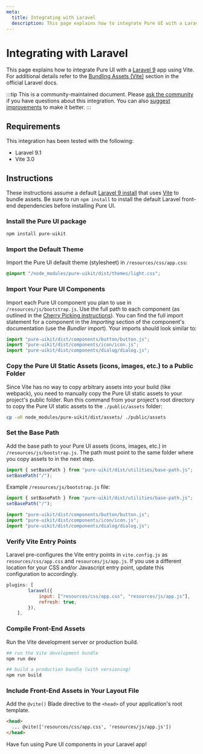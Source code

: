 ```yaml
---
meta:
  title: Integrating with Laravel
  description: This page explains how to integrate Pure UI with a Laravel app.
---
```


# Integrating with Laravel

This page explains how to integrate Pure UI with a [Laravel 9](https://laravel.com) app using Vite. For additional details refer to the [Bundling Assets (Vite)](https://laravel.com/docs/9.x/vite) section in the official Laravel docs.

:::tip
This is a community-maintained document. Please [ask the community](/resources/community) if you have questions about this integration. You can also [suggest improvements](https://github.com/ssjblue197/pure-ui/blob/next/docs/tutorials/integrating-with-laravel.md) to make it better.
:::

## Requirements

This integration has been tested with the following:

- Laravel 9.1
- Vite 3.0

## Instructions

These instructions assume a default [Laravel 9 install](https://laravel.com/docs/9.x/installation) that uses [Vite](https://vitejs.dev/) to bundle assets.
Be sure to run `npm install` to install the default Laravel front-end dependencies before installing Pure UI.

### Install the Pure UI package

```bash
npm install pure-uikit
```

### Import the Default Theme

Import the Pure UI default theme (stylesheet) in `/resources/css/app.css`:

```css
@import "/node_modules/pure-uikit/dist/themes/light.css";
```

### Import Your Pure UI Components

Import each Pure UI component you plan to use in `/resources/js/bootstrap.js`. Use the full path to each component (as outlined in the [Cherry Picking instructions](https://pureui.online/getting-started/installation#cherry-picking)). You can find the full import statement for a component in the _Importing_ section of the component's documentation (use the _Bundler_ import). Your imports should look similar to:

```js
import "pure-uikit/dist/components/button/button.js";
import "pure-uikit/dist/components/icon/icon.js";
import "pure-uikit/dist/components/dialog/dialog.js";
```

### Copy the Pure UI Static Assets (icons, images, etc.) to a Public Folder

Since Vite has no way to copy arbitrary assets into your build (like webpack), you need to manually copy the Pure UI static assets to your project's public folder. Run this command from your project's root directory to copy the Pure UI static assets to the `./public/assets` folder:

```sh
cp -aR node_modules/pure-uikit/dist/assets/ ./public/assets
```

### Set the Base Path

Add the base path to your Pure UI assets (icons, images, etc.) in `/resources/js/bootstrap.js`. The path must point to the same folder where you copy assets to in the next step.

```js
import { setBasePath } from "pure-uikit/dist/utilities/base-path.js";
setBasePath("/");
```

Example `/resources/js/bootstrap.js` file:

```js
import { setBasePath } from "pure-uikit/dist/utilities/base-path.js";
setBasePath("/");

import "pure-uikit/dist/components/button/button.js";
import "pure-uikit/dist/components/icon/icon.js";
import "pure-uikit/dist/components/dialog/dialog.js";
```

### Verify Vite Entry Points

Laravel pre-configures the Vite entry points in `vite.config.js` as `resources/css/app.css` and `resources/js/app.js`. If you use a different location for your CSS and/or Javascript entry point, update this configuration to accordingly.

```js
plugins: [
        laravel({
            input: ["resources/css/app.css", "resources/js/app.js"],
            refresh: true,
        }),
    ],
```

### Compile Front-End Assets

Run the Vite development server or production build.

```bash
## run the Vite development bundle
npm run dev

## build a production bundle (with versioning)
npm run build
```

### Include Front-End Assets in Your Layout File

Add the `@vite()` Blade directive to the `<head>` of your application's root template.

```html
<head>
  ... @vite(['resources/css/app.css', 'resources/js/app.js'])
</head>
```

Have fun using Pure UI components in your Laravel app!
